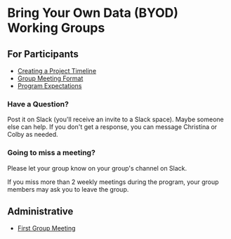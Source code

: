 # Bring Your Own Data (BYOD) Working Groups

## For Participants

* [Creating a Project Timeline](timeline.md)
* [Group Meeting Format](meeting_format.md)
* [Program Expectations](expectations.md)


### Have a Question?

Post it on Slack (you'll receive an invite to a Slack space).  Maybe someone else can help.  If you don't get a response, you can message Christina or Colby as needed.  

### Going to miss a meeting?

Please let your group know on your group's channel on Slack.  

If you miss more than 2 weekly meetings during the program, your group members may ask you to leave the group.



## Administrative

* [First Group Meeting](first_group_meeting.md)

